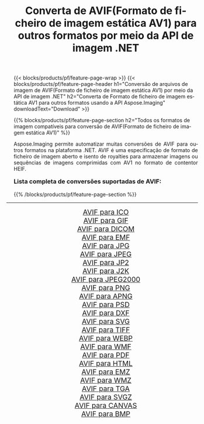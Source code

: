 ﻿---
title: Converta de AVIF(Formato de ficheiro de imagem estática AV1) para outros formatos por meio da API de imagem .NET 
weight: 3920
url: /pt/net/conversion/from/avif/ 
lang: pt
langdirlevel: 2
locales: zh-hans,ja,it,ru,de,es,fr,nl,id,lt,pl,pt,vi,tr,ko,zh-hant,ar,hi,th,sv,cs,uk,he
description: Usando Aspose.Imaging você pode facilmente converter de AVIF(Formato de ficheiro de imagem estática AV1) para outros formatos
---

{{< blocks/products/pf/feature-page-wrap >}}
{{< blocks/products/pf/feature-page-header h1="Conversão de arquivos de imagem de AVIF(Formato de ficheiro de imagem estática AV1) por meio da API de imagem .NET" h2="Converta de Formato de ficheiro de imagem estática AV1 para outros formatos usando a API Aspose.Imaging" downloadText="Download" >}}


{{% blocks/products/pf/feature-page-section  h2="Todos os formatos de imagem compatíveis para conversão de AVIF(Formato de ficheiro de imagem estática AV1)" %}}
<p align=justify>Aspose.Imaging permite automatizar muitas conversões de AVIF para outros formatos na plataforma .NET. AVIF é uma especificação de formato de ficheiro de imagem aberto e isento de royalties para armazenar imagens ou sequências de imagens comprimidas com AV1 no formato de contentor HEIF.</p>
<h3 style="margin-top:16px;">
Lista completa de conversões suportadas de AVIF:
</h3>
{{% /blocks/products/pf/feature-page-section %}}
<div class="container-fluid productfamilypage bg-gray">
    <div class="convertypes bg-gray agp-content section">
        <div class="container">
		<hr style="margin-left:-20px;"/>
		<div class="row other-converters" style="gap: 10px;font-size: 19px;text-align:center;">
		    <div class='col-md-3 other-converter remove-lp remove-rp'><a href="/imaging/pt/net/conversion/avif-to-ico/" style="padding:15px;">AVIF para ICO</a></div><div class='col-md-3 other-converter remove-lp remove-rp'><a href="/imaging/pt/net/conversion/avif-to-gif/" style="padding:15px;">AVIF para GIF</a></div><div class='col-md-3 other-converter remove-lp remove-rp'><a href="/imaging/pt/net/conversion/avif-to-dicom/" style="padding:15px;">AVIF para DICOM</a></div><div class='col-md-3 other-converter remove-lp remove-rp'><a href="/imaging/pt/net/conversion/avif-to-emf/" style="padding:15px;">AVIF para EMF</a></div><div class='col-md-3 other-converter remove-lp remove-rp'><a href="/imaging/pt/net/conversion/avif-to-jpg/" style="padding:15px;">AVIF para JPG</a></div><div class='col-md-3 other-converter remove-lp remove-rp'><a href="/imaging/pt/net/conversion/avif-to-jpeg/" style="padding:15px;">AVIF para JPEG</a></div><div class='col-md-3 other-converter remove-lp remove-rp'><a href="/imaging/pt/net/conversion/avif-to-jp2/" style="padding:15px;">AVIF para JP2</a></div><div class='col-md-3 other-converter remove-lp remove-rp'><a href="/imaging/pt/net/conversion/avif-to-j2k/" style="padding:15px;">AVIF para J2K</a></div><div class='col-md-3 other-converter remove-lp remove-rp'><a href="/imaging/pt/net/conversion/avif-to-jpeg2000/" style="padding:15px;">AVIF para JPEG2000</a></div><div class='col-md-3 other-converter remove-lp remove-rp'><a href="/imaging/pt/net/conversion/avif-to-png/" style="padding:15px;">AVIF para PNG</a></div><div class='col-md-3 other-converter remove-lp remove-rp'><a href="/imaging/pt/net/conversion/avif-to-apng/" style="padding:15px;">AVIF para APNG</a></div><div class='col-md-3 other-converter remove-lp remove-rp'><a href="/imaging/pt/net/conversion/avif-to-psd/" style="padding:15px;">AVIF para PSD</a></div><div class='col-md-3 other-converter remove-lp remove-rp'><a href="/imaging/pt/net/conversion/avif-to-dxf/" style="padding:15px;">AVIF para DXF</a></div><div class='col-md-3 other-converter remove-lp remove-rp'><a href="/imaging/pt/net/conversion/avif-to-svg/" style="padding:15px;">AVIF para SVG</a></div><div class='col-md-3 other-converter remove-lp remove-rp'><a href="/imaging/pt/net/conversion/avif-to-tiff/" style="padding:15px;">AVIF para TIFF</a></div><div class='col-md-3 other-converter remove-lp remove-rp'><a href="/imaging/pt/net/conversion/avif-to-webp/" style="padding:15px;">AVIF para WEBP</a></div><div class='col-md-3 other-converter remove-lp remove-rp'><a href="/imaging/pt/net/conversion/avif-to-wmf/" style="padding:15px;">AVIF para WMF</a></div><div class='col-md-3 other-converter remove-lp remove-rp'><a href="/imaging/pt/net/conversion/avif-to-pdf/" style="padding:15px;">AVIF para PDF</a></div><div class='col-md-3 other-converter remove-lp remove-rp'><a href="/imaging/pt/net/conversion/avif-to-html/" style="padding:15px;">AVIF para HTML</a></div><div class='col-md-3 other-converter remove-lp remove-rp'><a href="/imaging/pt/net/conversion/avif-to-emz/" style="padding:15px;">AVIF para EMZ</a></div><div class='col-md-3 other-converter remove-lp remove-rp'><a href="/imaging/pt/net/conversion/avif-to-wmz/" style="padding:15px;">AVIF para WMZ</a></div><div class='col-md-3 other-converter remove-lp remove-rp'><a href="/imaging/pt/net/conversion/avif-to-tga/" style="padding:15px;">AVIF para TGA</a></div><div class='col-md-3 other-converter remove-lp remove-rp'><a href="/imaging/pt/net/conversion/avif-to-svgz/" style="padding:15px;">AVIF para SVGZ</a></div><div class='col-md-3 other-converter remove-lp remove-rp'><a href="/imaging/pt/net/conversion/avif-to-canvas/" style="padding:15px;">AVIF para CANVAS</a></div><div class='col-md-3 other-converter remove-lp remove-rp'><a href="/imaging/pt/net/conversion/avif-to-bmp/" style="padding:15px;">AVIF para BMP</a></div>
                </div>
        </div>
    </div>
</div>
<br/>

